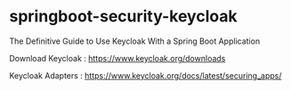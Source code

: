 # springboot-security-keycloak
The Definitive Guide to Use Keycloak With a Spring Boot Application

Download Keycloak : https://www.keycloak.org/downloads

Keycloak Adapters : https://www.keycloak.org/docs/latest/securing_apps/


